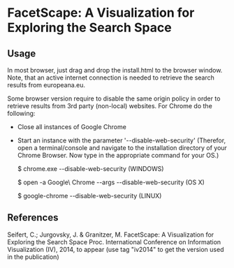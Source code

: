 # FacetScape: A Visualization for Exploring the Search Space

## Usage
In most browser, just drag and drop the install.html to the browser window.
Note, that an active internet connection is needed to retrieve the search results from europeana.eu.

Some browser version require to disable the same origin policy in order to retrieve results from 3rd party (non-local) websites. For Chrome do the following:
* Close all instances of Google Chrome
* Start an instance with the parameter '--disable-web-security' (Therefor, open a terminal/console and navigate to the installation directory of your Chrome Browser.  Now type in the appropriate command for your OS.) 

    $ chrome.exe --disable-web-security (WINDOWS)

    $ open -a Google\ Chrome --args --disable-web-security (OS X)
    
    $ google-chrome --disable-web-security (LINUX)

## References
Seifert, C.; Jurgovsky, J. & Granitzer, M. FacetScape: A Visualization for Exploring the Search Space Proc. International Conference on Information Visualization (IV), 2014, to appear
(use tag "iv2014" to get the version used in the publication)

